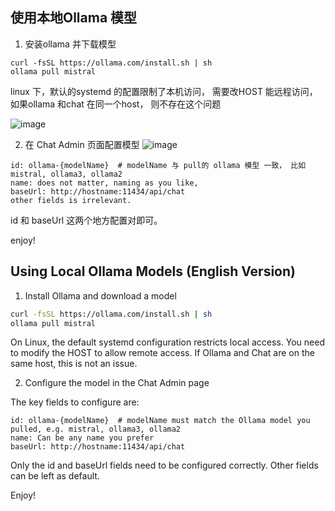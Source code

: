 ## 使用本地Ollama 模型

1. 安装ollama 并下载模型
   
```
curl -fsSL https://ollama.com/install.sh | sh
ollama pull mistral
```

linux 下，默认的systemd 的配置限制了本机访问， 需要改HOST 能远程访问，如果ollama 和chat 在同一个host， 则不存在这个问题

![image](https://github.com/swuecho/chat/assets/666683/3695c088-4dcd-4ff4-9a75-6b9d44186a4b)

2. 在 Chat Admin 页面配置模型
![image](https://github.com/swuecho/chat/assets/666683/bc1d111f-7bd4-458d-bfed-0a0a5611809f)


```
id: ollama-{modelName}  # modelName 与 pull的 ollama 模型 一致， 比如 mistral, ollama3, ollama2
name: does not matter, naming as you like, 
baseUrl: http://hostname:11434/api/chat
other fields is irrelevant.
```
id 和 baseUrl 这两个地方配置对即可。

enjoy!

## Using Local Ollama Models (English Version)

1. Install Ollama and download a model
   
```bash
curl -fsSL https://ollama.com/install.sh | sh
ollama pull mistral
```

On Linux, the default systemd configuration restricts local access. You need to modify the HOST to allow remote access. If Ollama and Chat are on the same host, this is not an issue.

2. Configure the model in the Chat Admin page

The key fields to configure are:
```
id: ollama-{modelName}  # modelName must match the Ollama model you pulled, e.g. mistral, ollama3, ollama2
name: Can be any name you prefer
baseUrl: http://hostname:11434/api/chat
```

Only the id and baseUrl fields need to be configured correctly. Other fields can be left as default.

Enjoy!

